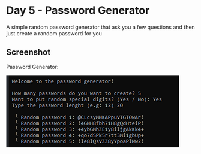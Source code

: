 
# Day 5 - Password Generator

A simple random password generator that ask you a few questions and then just create a random password for you


## Screenshot

Password Generator:

![App Screenshot](https://github.com/snkfranco/Python-Pro-Bootcamp/blob/main/Day%204%20-%20Random%20and%20RPS%20Game/Screenshots/1.png?raw=true)

